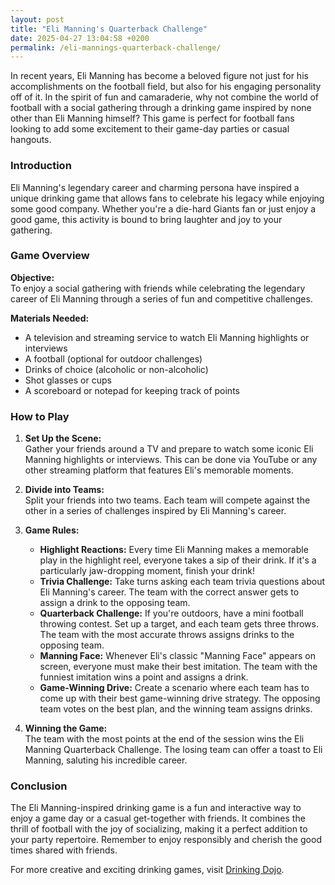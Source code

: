 ```yaml
---
layout: post
title: "Eli Manning's Quarterback Challenge"
date: 2025-04-27 13:04:58 +0200
permalink: /eli-mannings-quarterback-challenge/
---
```



In recent years, Eli Manning has become a beloved figure not just for his accomplishments on the football field, but also for his engaging personality off of it. In the spirit of fun and camaraderie, why not combine the world of football with a social gathering through a drinking game inspired by none other than Eli Manning himself? This game is perfect for football fans looking to add some excitement to their game-day parties or casual hangouts.

### Introduction

Eli Manning's legendary career and charming persona have inspired a unique drinking game that allows fans to celebrate his legacy while enjoying some good company. Whether you're a die-hard Giants fan or just enjoy a good game, this activity is bound to bring laughter and joy to your gathering.

### Game Overview

**Objective:**  
To enjoy a social gathering with friends while celebrating the legendary career of Eli Manning through a series of fun and competitive challenges.

**Materials Needed:**

- A television and streaming service to watch Eli Manning highlights or interviews
- A football (optional for outdoor challenges)
- Drinks of choice (alcoholic or non-alcoholic)
- Shot glasses or cups
- A scoreboard or notepad for keeping track of points

### How to Play

1. **Set Up the Scene:**  
   Gather your friends around a TV and prepare to watch some iconic Eli Manning highlights or interviews. This can be done via YouTube or any other streaming platform that features Eli's memorable moments.

2. **Divide into Teams:**  
   Split your friends into two teams. Each team will compete against the other in a series of challenges inspired by Eli Manning's career.

3. **Game Rules:**

   - **Highlight Reactions:** Every time Eli Manning makes a memorable play in the highlight reel, everyone takes a sip of their drink. If it's a particularly jaw-dropping moment, finish your drink!
   - **Trivia Challenge:** Take turns asking each team trivia questions about Eli Manning's career. The team with the correct answer gets to assign a drink to the opposing team.
   - **Quarterback Challenge:** If you're outdoors, have a mini football throwing contest. Set up a target, and each team gets three throws. The team with the most accurate throws assigns drinks to the opposing team.
   - **Manning Face:** Whenever Eli's classic "Manning Face" appears on screen, everyone must make their best imitation. The team with the funniest imitation wins a point and assigns a drink.
   - **Game-Winning Drive:** Create a scenario where each team has to come up with their best game-winning drive strategy. The opposing team votes on the best plan, and the winning team assigns drinks.

4. **Winning the Game:**  
   The team with the most points at the end of the session wins the Eli Manning Quarterback Challenge. The losing team can offer a toast to Eli Manning, saluting his incredible career.

### Conclusion

The Eli Manning-inspired drinking game is a fun and interactive way to enjoy a game day or a casual get-together with friends. It combines the thrill of football with the joy of socializing, making it a perfect addition to your party repertoire. Remember to enjoy responsibly and cherish the good times shared with friends.

For more creative and exciting drinking games, visit [Drinking Dojo](https://drinkingdojo.com).